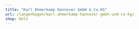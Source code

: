 ```yaml
---
title: "Karl Ahmerkamp Hannover GmbH & Co.KG"
url: /langenhagen/karl-ahmerkamp-hannover-gmbh-und-co-kg/
shop: Holz
---
```

